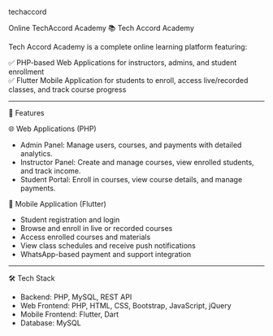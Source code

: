  techaccord

Online TechAccord Academy
 📚 Tech Accord Academy

Tech Accord Academy is a complete online learning platform featuring:

✅ PHP-based Web Applications for instructors, admins, and student enrollment  
✅ Flutter Mobile Application for students to enroll, access live/recorded classes, and track course progress

---

 🚀 Features

 🌐 Web Applications (PHP)
- Admin Panel: Manage users, courses, and payments with detailed analytics.
- Instructor Panel: Create and manage courses, view enrolled students, and track income.
- Student Portal: Enroll in courses, view course details, and manage payments.

 📱 Mobile Application (Flutter)
- Student registration and login
- Browse and enroll in live or recorded courses
- Access enrolled courses and materials
- View class schedules and receive push notifications
- WhatsApp-based payment and support integration

---

 🛠️ Tech Stack

- Backend: PHP, MySQL, REST API
- Web Frontend: PHP, HTML, CSS, Bootstrap, JavaScript, jQuery
- Mobile Frontend: Flutter, Dart
- Database: MySQL




